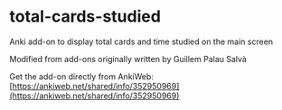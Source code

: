# total-cards-studied
Anki add-on to display total cards and time studied on the main screen

Modified from add-ons originally written by Guillem Palau Salvà

Get the add-on directly from AnkiWeb:
[https://ankiweb.net/shared/info/352950969](https://ankiweb.net/shared/info/352950969)
